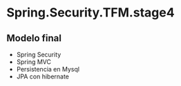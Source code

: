 # Spring.Security.TFM.stage4

## Modelo final

* Spring Security
* Spring MVC
* Persistencia en Mysql
* JPA con hibernate
